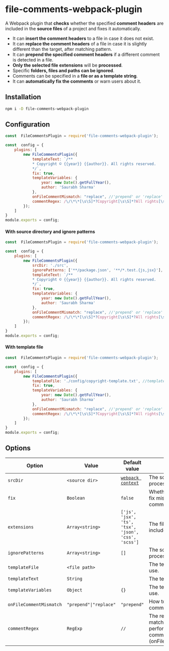 # file-comments-webpack-plugin

A Webpack plugin that **checks** whether the specified **comment headers** are included in the **source files** of a project and fixes it automatically.

- It can **insert the comment headers** to a file in case it does not exist.
- It can **replace the comment headers** of a file in case it is slightly different than the target, after matching pattern.
- It can **prepend the specified comment headers** if a different comment is detected in a file.
- **Only the selected file extensions** will be **processed**.
- Specific **folders, files and paths can be ignored**.
- Comments can be specified in a **file or as a template string**.
- It can **automatically fix the comments** or warn users about it.

## Installation

```bash
npm i -D file-comments-webpack-plugin
```

## Configuration

```js
const  FileCommentsPlugin = require('file-comments-webpack-plugin');

const  config = {
    plugins: [
        new FileCommentsPlugin({
            templateText: `/**
            * Copyright © {{year}} {{author}}. All rights reserved.
            */`,
            fix: true,
            templateVariables: {
                year: new Date().getFullYear(),
                author: 'Saurabh Sharma'
            },
            onFileCommentMismatch: "replace", //'prepend' or 'replace'
            commentRegex: /\/\*\*[\s\S]*?Copyright[\s\S]*?All rights[\s\S]*?\*\//
        });
    ]
}
module.exports = config;
```

#### With source directory and ignore patterns

```js
const  FileCommentsPlugin = require('file-comments-webpack-plugin');

const  config = {
    plugins: [
        new FileCommentsPlugin({
            srcDir: './src',
            ignorePatterns: ['**/package.json', '**/*.test.{js,jsx}'],
            templateText: `/**
            * Copyright © {{year}} {{author}}. All rights reserved.
            */`,
            fix: true,
            templateVariables: {
                year: new Date().getFullYear(),
                author: 'Saurabh Sharma'
            },
            onFileCommentMismatch: "replace", //'prepend' or 'replace'
            commentRegex: /\/\*\*[\s\S]*?Copyright[\s\S]*?All rights[\s\S]*?\*\//
        });
    ]
}
module.exports = config;
```

#### With template file

```js
const  FileCommentsPlugin = require('file-comments-webpack-plugin');

const  config = {
    plugins: [
        new FileCommentsPlugin({
            templateFile: './config/copyright-template.txt', //templateFile has more precedence over templateText
            fix: true,
            templateVariables: {
                year: new Date().getFullYear(),
                author: 'Saurabh Sharma'
            },
            onFileCommentMismatch: "replace", //'prepend' or 'replace'
            commentRegex: /\/\*\*[\s\S]*?Copyright[\s\S]*?All rights[\s\S]*?\*\//
        });
    ]
}
module.exports = config;
```

## Options

| Option                  | Value                  | Default value                                                                    | Description                                                                                                     |
| ----------------------- | ---------------------- | -------------------------------------------------------------------------------- | --------------------------------------------------------------------------------------------------------------- |
| `srcDir`                | `<source dir>`         | [`webpack context`](https://webpack.js.org/configuration/entry-context/#context) | The source directory to process files in.                                                                       |
| `fix`                   | `Boolean`              | `false`                                                                          | Whether to automatically fix missing or mismatched comments.                                                    |
| `extensions`            | `Array<string>`        | `['js', 'jsx', 'ts', 'tsx', 'json', 'css', 'scss']`                              | The file extensions to include.                                                                                 |
| `ignorePatterns`        | `Array<string>`        | `[]`                                                                             | The source directory to process files in.                                                                       |
| `templateFile`          | `<file path>`          |                                                                                  | The template file path to use.                                                                                  |
| `templateText`          | `String`               |                                                                                  | The template text to use.                                                                                       |
| `templateVariables`     | `Object`               | `{}`                                                                             | The template variables to use.                                                                                  |
| `onFileCommentMismatch` | `"prepend"\|"replace"` | `"prepend"`                                                                      | How to handle mismatched comment.                                                                               |
| `commentRegex`          | `RegExp`               | `//`                                                                             | The regular expression for matching comments to perform the action on comment mismatch (onFileCommentMismatch). |
